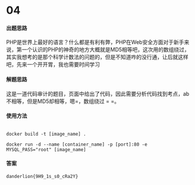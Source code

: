 # 04

#### 出题思路

PHP是世界上最好的语言？什么都是有利有弊，PHP在Web安全方面对于新手来说，第一个认识的PHP的神奇的地方大概就是MD5相等吧，这次用的数组绕过，其实我想考的是那个科学计数法的问题的，但是不知道咋的没行通，让后就这样吧，先来一个开开胃，我也需要时间学习

#### 解题思路

这是一道代码审计的题目，页面中给出了代码，因此需要分析代码找到考点，ab不相等，但是MD5却相等，嗯=，数组绕过 = =。 

#### 使用方法

```shell

docker build -t [image_name] .

docker run -d --name [container_name] -p [port]:80 -e MYSQL_PASS="root" [image_name]

```

#### 答案

`danderlion{9H9_1s_s0_cRa2Y}`
